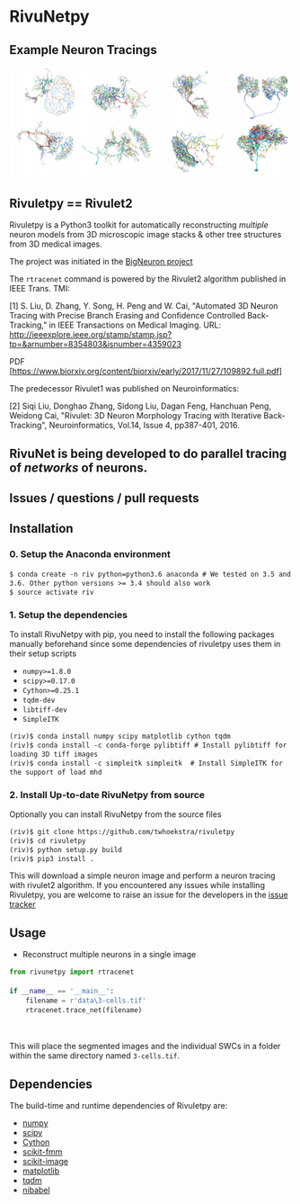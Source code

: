 <!--
 Copyright (c) 2016, RivuletStudio, The University of Sydney, AU
 All rights reserved.

 This file is part of Rivuletpy <https://github.com/RivuletStudio/rivuletpy>

 Redistribution and use in source and binary forms, with or without
 modification, are permitted provided that the following conditions are met:

     1. Redistributions of source code must retain the above copyright
        notice, this list of conditions and the following disclaimer.
     2. Redistributions in binary form must reproduce the above copyright
        notice, this list of conditions and the following disclaimer in the
        documentation and/or other materials provided with the distribution.
     3. Neither the name of the copyright holder nor the names of
        its contributors may be used to endorse or promote products
        derived from this software without specific prior written permission.

 THIS SOFTWARE IS PROVIDED BY THE COPYRIGHT HOLDERS AND CONTRIBUTORS "AS IS" AND
 ANY EXPRESS OR IMPLIED WARRANTIES, INCLUDING, BUT NOT LIMITED TO, THE IMPLIED
 WARRANTIES OF MERCHANTABILITY AND FITNESS FOR A PARTICULAR PURPOSE ARE
 DISCLAIMED. IN NO EVENT SHALL THE COPYRIGHT HOLDER OR CONTRIBUTORS BE LIABLE FOR ANY
 DIRECT, INDIRECT, INCIDENTAL, SPECIAL, EXEMPLARY, OR CONSEQUENTIAL DAMAGES
 (INCLUDING, BUT NOT LIMITED TO, PROCUREMENT OF SUBSTITUTE GOODS OR SERVICES;
 LOSS OF USE, DATA, OR PROFITS; OR BUSINESS INTERRUPTION) HOWEVER CAUSED AND
 ON ANY THEORY OF LIABILITY, WHETHER IN CONTRACT, STRICT LIABILITY, OR TORT
 (INCLUDING NEGLIGENCE OR OTHERWISE) ARISING IN ANY WAY OUT OF THE USE OF THIS
 SOFTWARE, EVEN IF ADVISED OF THE POSSIBILITY OF SUCH DAMAGE.
 -->

# RivuNetpy
## Example Neuron Tracings
![alt text](meta/rivulet2_showcase.png "neuron showcase")

## Rivuletpy == Rivulet2 
Rivuletpy is a Python3 toolkit for automatically reconstructing *multiple* neuron models from 3D microscopic image stacks & other tree structures from 3D medical images.

The project was initiated in the [BigNeuron project](https://alleninstitute.org/bigneuron/about/)

The `rtracenet` command is powered by the Rivulet2 algorithm published in IEEE Trans. TMI:

[1] S. Liu, D. Zhang, Y. Song, H. Peng and W. Cai, "Automated 3D Neuron Tracing with Precise Branch Erasing and Confidence Controlled Back-Tracking," in IEEE Transactions on Medical Imaging. URL: http://ieeexplore.ieee.org/stamp/stamp.jsp?tp=&arnumber=8354803&isnumber=4359023

PDF [https://www.biorxiv.org/content/biorxiv/early/2017/11/27/109892.full.pdf]

The predecessor Rivulet1 was published on Neuroinformatics:

[2] Siqi Liu, Donghao Zhang, Sidong Liu, Dagan Feng, Hanchuan Peng, Weidong Cai, 
"Rivulet: 3D Neuron Morphology Tracing with Iterative Back-Tracking", 
Neuroinformatics, Vol.14, Issue 4, pp387-401, 2016.

## RivuNet is being developed to do parallel tracing of *networks* of neurons.

## Issues / questions / pull requests

## Installation

### 0. Setup the Anaconda environment
```
$ conda create -n riv python=python3.6 anaconda # We tested on 3.5 and 3.6. Other python versions >= 3.4 should also work
$ source activate riv
```

### 1. Setup the dependencies
To install RivuNetpy with pip, you need to install the following packages manually beforehand since some dependencies of rivuletpy uses them in their setup scripts
* `numpy>=1.8.0`
* `scipy>=0.17.0`
* `Cython>=0.25.1`
* `tqdm-dev`
* `libtiff-dev`
* `SimpleITK`

```
(riv)$ conda install numpy scipy matplotlib cython tqdm 
(riv)$ conda install -c conda-forge pylibtiff # Install pylibtiff for loading 3D tiff images
(riv)$ conda install -c simpleitk simpleitk  # Install SimpleITK for the support of load mhd
```

### 2. Install Up-to-date RivuNetpy from source
Optionally you can install RivuNetpy from the source files

```
(riv)$ git clone https://github.com/twhoekstra/rivuletpy
(riv)$ cd rivuletpy
(riv)$ python setup.py build
(riv)$ pip3 install .
```

This will download a simple neuron image and perform a neuron tracing with rivulet2 algorithm. If you encountered any issues while installing Rivuletpy, you are welcome to raise an issue for the developers in the [issue tracker](https://github.com/RivuletStudio/rivuletpy/issues)

## Usage
- Reconstruct multiple neurons in a single image

```python
from rivunetpy import rtracenet

if __name__ == '__main__':
    filename = r'data\3-cells.tif'
    rtracenet.trace_net(filename)

    
```

This will place the segmented images and the individual SWCs in a folder within the same 
directory named `3-cells.tif`.



## Dependencies

The build-time and runtime dependencies of Rivuletpy are:

* [numpy](http://www.numpy.org/)
* [scipy](http://www.scipy.org/)
* [Cython](http://cython.org/)
* [scikit-fmm](https://github.com/scikit-fmm)
* [scikit-image](https://github.com/scikit-image)
* [matplotlib](http://www.matplotlib.org/)
* [tqdm](https://github.com/noamraph/tqdm)
* [nibabel](http://nipy.org/nibabel/)
